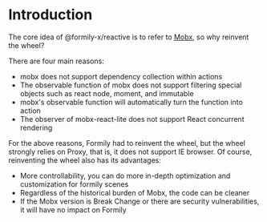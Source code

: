 # Introduction

The core idea of @formily-x/reactive is to refer to [Mobx](https://mobx.js.org/), so why reinvent the wheel?

There are four main reasons:

- mobx does not support dependency collection within actions
- The observable function of mobx does not support filtering special objects such as react node, moment, and immutable
- mobx's observable function will automatically turn the function into action
- The observer of mobx-react-lite does not support React concurrent rendering

For the above reasons, Formily had to reinvent the wheel, but the wheel strongly relies on Proxy, that is, it does not support IE browser. Of course, reinventing the wheel also has its advantages:

- More controllability, you can do more in-depth optimization and customization for formily scenes
- Regardless of the historical burden of Mobx, the code can be cleaner
- If the Mobx version is Break Change or there are security vulnerabilities, it will have no impact on Formily
